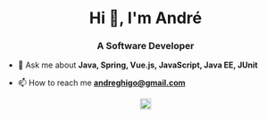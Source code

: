 <h1 align="center">Hi 👋, I'm André</h1>
<h3 align="center">A Software Developer</h3>

- 💬 Ask me about **Java, Spring, Vue.js, JavaScript, Java EE, JUnit**

- 📫 How to reach me **andreghigo@gmail.com**

<p align="center">
<a href="https://linkedin.com/in/aghigo" target="blank"><img align="center" src="https://cdn.jsdelivr.net/npm/simple-icons@3.0.1/icons/linkedin.svg" alt="aghigo" height="20" width="20" /></a>
</p>
